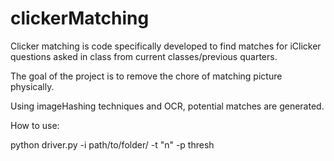 # clickerMatching
Clicker matching is code specifically developed to find matches for iClicker questions asked in class
from current classes/previous quarters.

The goal of the project is to remove the chore of matching picture physically.

Using imageHashing techniques and OCR, potential matches are generated.


How to use:

python driver.py -i path/to/folder/ -t "n" -p thresh
